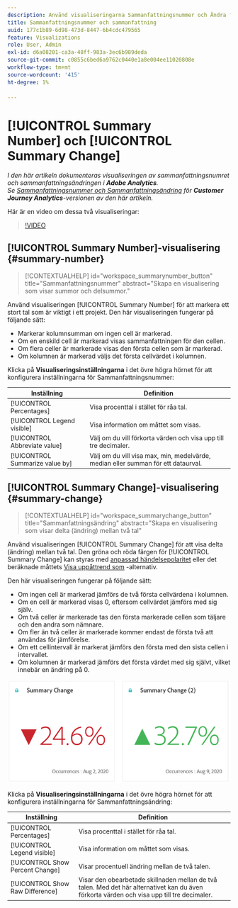 ```yaml
---
description: Använd visualiseringarna Sammanfattningsnummer och Ändra för att visa viktiga datapunkter i ett projekt.
title: Sammanfattningsnummer och sammanfattning
uuid: 177c1b89-6d98-473d-8447-6b4cdc479565
feature: Visualizations
role: User, Admin
exl-id: d6a08201-ca3a-48ff-983a-3ec6b989deda
source-git-commit: c0855c6bed6a9762c0440e1a8e004ee11020808e
workflow-type: tm+mt
source-wordcount: '415'
ht-degree: 1%

---
```


# [!UICONTROL Summary Number] och [!UICONTROL Summary Change]

*I den här artikeln dokumenteras visualiseringen av sammanfattningsnumret och sammanfattningsändringen i **Adobe Analytics**.<br/>Se [Sammanfattningsnummer och Sammanfattningsändring](https://experienceleague.adobe.com/en/docs/analytics-platform/using/cja-workspace/visualizations/summary-number-change) för **Customer Journey Analytics**-versionen av den här artikeln.*

Här är en video om dessa två visualiseringar:

>[!VIDEO](https://video.tv.adobe.com/v/335564/?quality=12)

## [!UICONTROL Summary Number]-visualisering {#summary-number}

<!-- markdownlint-disable MD034 -->

>[!CONTEXTUALHELP]
>id="workspace_summarynumber_button"
>title="Sammanfattningsnummer"
>abstract="Skapa en visualisering som visar summor och delsummor."

<!-- markdownlint-enable MD034 -->

Använd visualiseringen [!UICONTROL Summary Number] för att markera ett stort tal som är viktigt i ett projekt. Den här visualiseringen fungerar på följande sätt:

* Markerar kolumnsumman om ingen cell är markerad.
* Om en enskild cell är markerad visas sammanfattningen för den cellen.
* Om flera celler är markerade visas den första cellen som är markerad.
* Om kolumnen är markerad väljs det första cellvärdet i kolumnen.

Klicka på **Visualiseringsinställningarna** i det övre högra hörnet för att konfigurera inställningarna för Sammanfattningsnummer:

| Inställning | Definition |
|--- |--- |
| [!UICONTROL Percentages] | Visa procenttal i stället för råa tal. |
| [!UICONTROL Legend visible] | Visa information om måttet som visas. |
| [!UICONTROL Abbreviate value] | Välj om du vill förkorta värden och visa upp till tre decimaler. |
| [!UICONTROL Summarize value by] | Välj om du vill visa max, min, medelvärde, median eller summan för ett dataurval. |

## [!UICONTROL Summary Change]-visualisering {#summary-change}

<!-- markdownlint-disable MD034 -->

>[!CONTEXTUALHELP]
>id="workspace_summarychange_button"
>title="Sammanfattningsändring"
>abstract="Skapa en visualisering som visar delta (ändring) mellan två tal"

<!-- markdownlint-enable MD034 -->

Använd visualiseringen [!UICONTROL Summary Change] för att visa delta (ändring) mellan två tal. Den gröna och röda färgen för [!UICONTROL Summary Change] kan styras med [anpassad händelsepolaritet](/help/admin/admin/c-manage-report-suites/c-edit-report-suites/conversion-var-admin/c-success-events/success-event.md) eller det beräknade måttets [Visa uppåttrend som](https://experienceleague.adobe.com/docs/analytics/components/calculated-metrics/calcmetric-workflow/cm-build-metrics.html) -alternativ.

Den här visualiseringen fungerar på följande sätt:

* Om ingen cell är markerad jämförs de två första cellvärdena i kolumnen.
* Om en cell är markerad visas 0, eftersom cellvärdet jämförs med sig själv.
* Om två celler är markerade tas den första markerade cellen som täljare och den andra som nämnare.
* Om fler än två celler är markerade kommer endast de första två att användas för jämförelse.
* Om ett cellintervall är markerat jämförs den första med den sista cellen i intervallet.
* Om kolumnen är markerad jämförs det första värdet med sig självt, vilket innebär en ändring på 0.


![](assets/summary-change.png)


Klicka på **Visualiseringsinställningarna** i det övre högra hörnet för att konfigurera inställningarna för Sammanfattningsändring:

| Inställning | Definition |
| --- | --- |
| [!UICONTROL Percentages] | Visa procenttal i stället för råa tal. |
| [!UICONTROL Legend visible] | Visa information om måttet som visas. |
| [!UICONTROL Show Percent Change] | Visar procentuell ändring mellan de två talen. |
| [!UICONTROL Show Raw Difference] | Visar den obearbetade skillnaden mellan de två talen. Med det här alternativet kan du även förkorta värden och visa upp till tre decimaler. |
